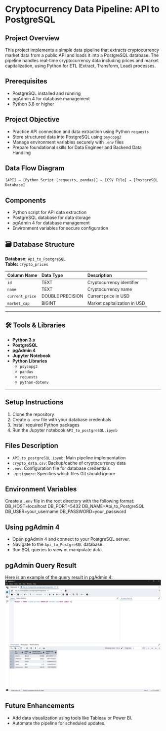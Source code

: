 # Cryptocurrency Data Pipeline: API to PostgreSQL

## Project Overview
This project implements a simple data pipeline that extracts cryptocurrency market data from a public API and loads it into a PostgreSQL database. The pipeline handles real-time cryptocurrency data including prices and market capitalization, using Python for ETL (Extract, Transform, Load) processes.

## Prerequisites
- PostgreSQL installed and running
- pgAdmin 4 for database management
- Python 3.8 or higher

## Project Objective  
- Practice API connection and data extraction using Python `requests`  
- Store structured data into PostgreSQL using `psycopg2`  
- Manage environment variables securely with `.env` files  
- Prepare foundational skills for Data Engineer and Backend Data Handling  

## Data Flow Diagram  
```plaintext
[API] → [Python Script (requests, pandas)] → [CSV File] → [PostgreSQL Database]
```

## Components
- Python script for API data extraction
- PostgreSQL database for data storage
- pgAdmin 4 for database management
- Environment variables for secure configuration 

## 🗃️ Database Structure

**Database:** `Api_to_PostgreSQL`  
**Table:** `crypto_prices`

| Column Name    | Data Type        | Description                      |
|:---------------|:-----------------|:---------------------------------|
| `id`            | TEXT              | Cryptocurrency identifier        |
| `name`          | TEXT              | Cryptocurrency name              |
| `current_price` | DOUBLE PRECISION  | Current price in USD             |
| `market_cap`    | BIGINT            | Market capitalization in USD     |

---

## 🛠️ Tools & Libraries

- **Python 3.x**
- **PostgreSQL**
- **pgAdmin 4**
- **Jupyter Notebook**
- **Python Libraries**
  - `psycopg2`
  - `pandas`
  - `requests`
  - `python-dotenv`

---

## Setup Instructions
1. Clone the repository
2. Create a `.env` file with your database credentials
3. Install required Python packages
4. Run the Jupyter notebook `API_to_postgreSQL.ipynb`

## Files Description
- `API_to_postgreSQL.ipynb`: Main pipeline implementation
- `crypto_data.csv`: Backup/cache of cryptocurrency data
- `.env`: Configuration file for database credentials
- `.gitignore`: Specifies which files Git should ignore

## Environment Variables
Create a `.env` file in the root directory with the following format:
DB_HOST=localhost
DB_PORT=5432
DB_NAME=Api_to_PostgreSQL
DB_USER=your_username
DB_PASSWORD=your_password

## Using pgAdmin 4
- Open pgAdmin 4 and connect to your PostgreSQL server.
- Navigate to the `Api_to_PostgreSQL` database.
- Run SQL queries to view or manipulate data.

## pgAdmin Query Result
Here is an example of the query result in pgAdmin 4:
![pgAdmin Query Result](images\pgadmin_query_result.png)

## Future Enhancements
- Add data visualization using tools like Tableau or Power BI.
- Automate the pipeline for scheduled updates.
